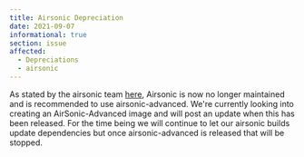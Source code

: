 ```yaml
---
title: Airsonic Depreciation
date: 2021-09-07
informational: true
section: issue
affected:
  - Depreciations
  - airsonic
---
```


As stated by the airsonic team [here](https://github.com/airsonic/airsonic#airsonic-isnt-maintained-anymore-you-should-migrate-to-airsonic-advanced-instead), Airsonic is now no longer maintained and is recommended to use airsonic-advanced.
We're currently looking into creating an AirSonic-Advanced image and will post an update when this has been released. For the time being we will continue to let our airsonic builds update dependencies but once airsonic-advanced is released that will be stopped.
